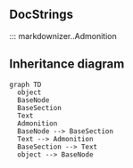 ## DocStrings

::: markdownizer..Admonition




## Inheritance diagram

```mermaid
graph TD
  object
  BaseNode
  BaseSection
  Text
  Admonition
  BaseNode --> BaseSection
  Text --> Admonition
  BaseSection --> Text
  object --> BaseNode
```
